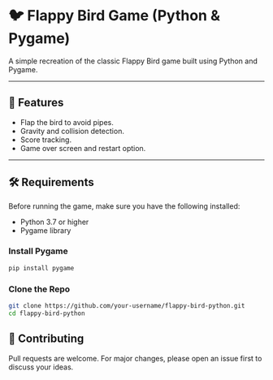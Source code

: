 # 🐦 Flappy Bird Game (Python & Pygame)

A simple recreation of the classic Flappy Bird game built using Python and Pygame.

---

## 📌 Features

- Flap the bird to avoid pipes.
- Gravity and collision detection.
- Score tracking.
- Game over screen and restart option.

---

## 🛠️ Requirements

Before running the game, make sure you have the following installed:

- Python 3.7 or higher
- Pygame library

### Install Pygame

```bash
pip install pygame
```
### Clone the Repo
```bash
git clone https://github.com/your-username/flappy-bird-python.git
cd flappy-bird-python
```
## 🤝 Contributing
Pull requests are welcome. For major changes, please open an issue first to discuss your ideas.
